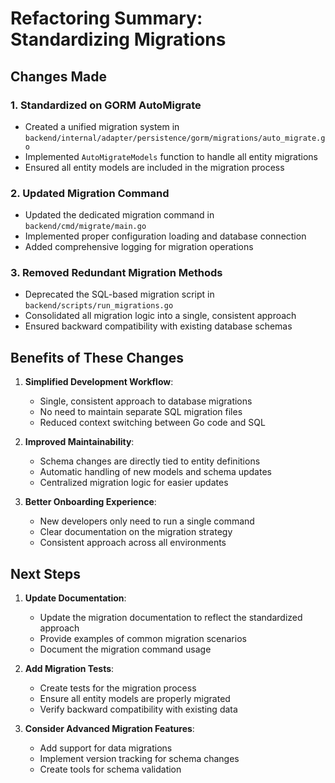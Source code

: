 # Refactoring Summary: Standardizing Migrations

## Changes Made

### 1. Standardized on GORM AutoMigrate

- Created a unified migration system in `backend/internal/adapter/persistence/gorm/migrations/auto_migrate.go`
- Implemented `AutoMigrateModels` function to handle all entity migrations
- Ensured all entity models are included in the migration process

### 2. Updated Migration Command

- Updated the dedicated migration command in `backend/cmd/migrate/main.go`
- Implemented proper configuration loading and database connection
- Added comprehensive logging for migration operations

### 3. Removed Redundant Migration Methods

- Deprecated the SQL-based migration script in `backend/scripts/run_migrations.go`
- Consolidated all migration logic into a single, consistent approach
- Ensured backward compatibility with existing database schemas

## Benefits of These Changes

1. **Simplified Development Workflow**:
   - Single, consistent approach to database migrations
   - No need to maintain separate SQL migration files
   - Reduced context switching between Go code and SQL

2. **Improved Maintainability**:
   - Schema changes are directly tied to entity definitions
   - Automatic handling of new models and schema updates
   - Centralized migration logic for easier updates

3. **Better Onboarding Experience**:
   - New developers only need to run a single command
   - Clear documentation on the migration strategy
   - Consistent approach across all environments

## Next Steps

1. **Update Documentation**:
   - Update the migration documentation to reflect the standardized approach
   - Provide examples of common migration scenarios
   - Document the migration command usage

2. **Add Migration Tests**:
   - Create tests for the migration process
   - Ensure all entity models are properly migrated
   - Verify backward compatibility with existing data

3. **Consider Advanced Migration Features**:
   - Add support for data migrations
   - Implement version tracking for schema changes
   - Create tools for schema validation
